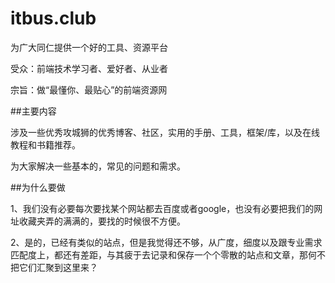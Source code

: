 # itbus.club 
为广大同仁提供一个好的工具、资源平台

受众：前端技术学习者、爱好者、从业者

宗旨：做“最懂你、最贴心”的前端资源网

##主要内容

涉及一些优秀攻城狮的优秀博客、社区，实用的手册、工具，框架/库，以及在线教程和书籍推荐。

为大家解决一些基本的，常见的问题和需求。

##为什么要做

1、我们没有必要每次要找某个网站都去百度或者google，也没有必要把我们的网址收藏夹弄的满满的，要找的时候很不方便。

2、是的，已经有类似的站点，但是我觉得还不够，从广度，细度以及跟专业需求匹配度上，都还有差距，与其疲于去记录和保存一个个零散的站点和文章，那何不把它们汇聚到这里来？

